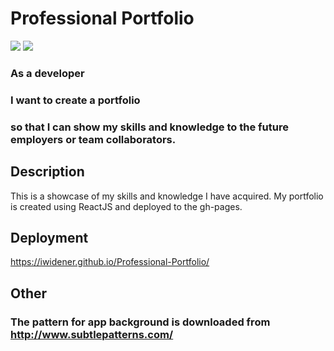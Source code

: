 # Professional Portfolio
![](https://img.shields.io/badge/ReactJS%20-blue.svg)
![](https://img.shields.io/badge/npm%20-red.svg)

### As a developer<br>
### I want to create a portfolio<br>
### so that I can show my skills and knowledge to the future employers or team collaborators. 

## Description

This is a showcase of my skills and knowledge I have acquired. My portfolio is created using ReactJS and deployed to the gh-pages.

## Deployment

https://iwidener.github.io/Professional-Portfolio/

## Other 
### The pattern for app background is downloaded from http://www.subtlepatterns.com/

